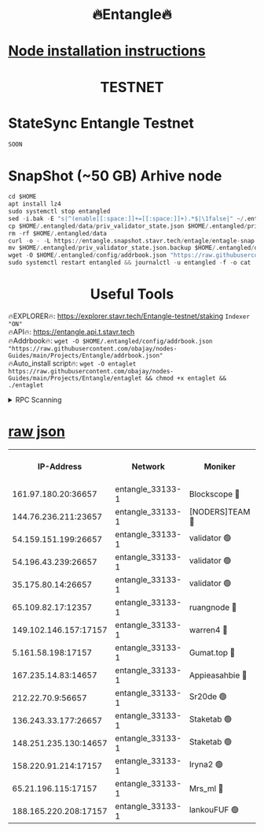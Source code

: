 <h1 align="center"> 🔥Entangle🔥</h1>

[Node installation instructions](https://github.com/obajay/nodes-Guides/tree/main/Projects/Entangle)
=

<h1 align="center"> TESTNET</h1>

# StateSync Entangle Testnet
```python
SOON
```
# SnapShot (~50 GB) Arhive node
```python
cd $HOME
apt install lz4
sudo systemctl stop entangled
sed -i.bak -E "s|^(enable[[:space:]]+=[[:space:]]+).*$|\1false|" ~/.entangled/config/config.toml
cp $HOME/.entangled/data/priv_validator_state.json $HOME/.entangled/priv_validator_state.json.backup
rm -rf $HOME/.entangled/data
curl -o - -L https://entangle.snapshot.stavr.tech/entagle/entagle-snap.tar.lz4 | lz4 -c -d - | tar -x -C $HOME/.entangled --strip-components 2
mv $HOME/.entangled/priv_validator_state.json.backup $HOME/.entangled/data/priv_validator_state.json
wget -O $HOME/.entangled/config/addrbook.json "https://raw.githubusercontent.com/obajay/nodes-Guides/main/Projects/Entangle/addrbook.json"
sudo systemctl restart entangled && journalctl -u entangled -f -o cat
```
 <h1 align="center"> Useful Tools</h1>
 
🔥EXPLORER🔥: https://explorer.stavr.tech/Entangle-testnet/staking        `Indexer "ON"` \
🔥API🔥:      https://entangle.api.t.stavr.tech \
🔥Addrbook🔥: ```wget -O $HOME/.entangled/config/addrbook.json "https://raw.githubusercontent.com/obajay/nodes-Guides/main/Projects/Entangle/addrbook.json"``` \
🔥Auto_install script🔥:  `wget -O entaglet https://raw.githubusercontent.com/obajay/nodes-Guides/main/Projects/Entangle/entaglet && chmod +x entaglet && ./entaglet`


<details>
<summary>RPC Scanning</summary>

<h2 align="center"> We scan nodes in real time every 4 hours. And we provide the final result of RPC endpoints.
We cannot influence the operation of these nodes in any way. </h2>


```python
If Voting Power is higher than 0 --> then the Node is a validator of the network and may be subject to attack and be a potential threat to the chain.
```
```python
We marked such validators with a red symbol
```

</details>

[raw json](https://rpc-check.entangt.stavr.tech/entangt/rpc-entangt-result.json)
=


<table><tr><th>IP-Address</th><th>Network</th><th>Moniker</th><th>Latest Block Height</th><th>Earliest Block Height</th><th>Catching Up</th><th>Voting Power</th><th>Scan Time</th></tr><tr><td>161.97.180.20:36657</td><td>entangle_33133-1</td><td>Blockscope 🔴</td><td>786073</td><td>1</td><td>False</td><td>88000000000176</td><td>2023-11-25T23:35:04.131314232UTC</td></tr><tr><td>144.76.236.211:23657</td><td>entangle_33133-1</td><td>[NODERS]TEAM 🔴</td><td>786077</td><td>1</td><td>False</td><td>47049700500000000</td><td>2023-11-25T23:35:17.944674075UTC</td></tr><tr><td>54.159.151.199:26657</td><td>entangle_33133-1</td><td>validator 🟢</td><td>786077</td><td>1</td><td>False</td><td>0</td><td>2023-11-25T23:35:20.862370465UTC</td></tr><tr><td>54.196.43.239:26657</td><td>entangle_33133-1</td><td>validator 🟢</td><td>786077</td><td>1</td><td>False</td><td>0</td><td>2023-11-25T23:35:23.509390714UTC</td></tr><tr><td>35.175.80.14:26657</td><td>entangle_33133-1</td><td>validator 🟢</td><td>786078</td><td>1</td><td>False</td><td>0</td><td>2023-11-25T23:35:26.747788519UTC</td></tr><tr><td>65.109.82.17:12357</td><td>entangle_33133-1</td><td>ruangnode 🔴</td><td>786074</td><td>145001</td><td>False</td><td>89353626935077</td><td>2023-11-25T23:35:06.523386611UTC</td></tr><tr><td>149.102.146.157:17157</td><td>entangle_33133-1</td><td>warren4 🔴</td><td>786076</td><td>484001</td><td>False</td><td>32399306040004</td><td>2023-11-25T23:35:17.702614245UTC</td></tr><tr><td>5.161.58.198:17157</td><td>entangle_33133-1</td><td>Gumat.top 🔴</td><td>786078</td><td>522001</td><td>False</td><td>40931860000000</td><td>2023-11-25T23:35:27.380964203UTC</td></tr><tr><td>167.235.14.83:14657</td><td>entangle_33133-1</td><td>Appieasahbie 🔴</td><td>786078</td><td>531401</td><td>False</td><td>44568809900999996</td><td>2023-11-25T23:35:26.136374227UTC</td></tr><tr><td>212.22.70.9:56657</td><td>entangle_33133-1</td><td>Sr20de 🟢</td><td>786073</td><td>620601</td><td>False</td><td>0</td><td>2023-11-25T23:35:03.589521219UTC</td></tr><tr><td>136.243.33.177:26657</td><td>entangle_33133-1</td><td>Staketab 🟢</td><td>786077</td><td>660001</td><td>False</td><td>0</td><td>2023-11-25T23:35:18.193307059UTC</td></tr><tr><td>148.251.235.130:14657</td><td>entangle_33133-1</td><td>Staketab 🟢</td><td>786073</td><td>660801</td><td>False</td><td>0</td><td>2023-11-25T23:35:03.839200607UTC</td></tr><tr><td>158.220.91.214:17157</td><td>entangle_33133-1</td><td>Iryna2 🟢</td><td>786077</td><td>704001</td><td>False</td><td>0</td><td>2023-11-25T23:35:23.849625497UTC</td></tr><tr><td>65.21.196.115:17157</td><td>entangle_33133-1</td><td>Mrs_ml 🔴</td><td>786076</td><td>720001</td><td>False</td><td>499058946500000</td><td>2023-11-25T23:35:10.927074082UTC</td></tr><tr><td>188.165.220.208:17157</td><td>entangle_33133-1</td><td>lankouFUF 🟢</td><td>786076</td><td>725001</td><td>False</td><td>0</td><td>2023-11-25T23:35:11.218226021UTC</td></tr></table>
